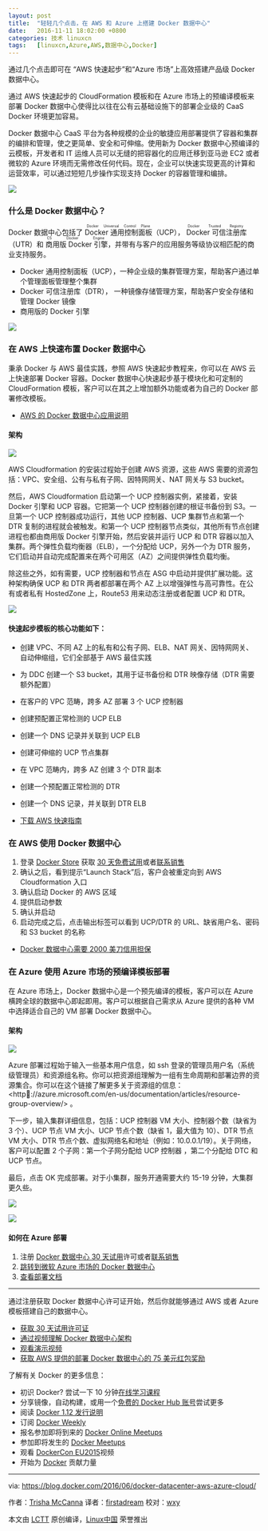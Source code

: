 ```yaml
---
layout: post
title:	"轻轻几个点击，在 AWS 和 Azure 上搭建 Docker 数据中心"
date:	2016-11-11 18:02:00 +0800 
categories:	技术 linuxcn 
tags:	[linuxcn,Azure,AWS,数据中心,Docker]
---
```



通过几个点击即可在 “AWS 快速起步”和“Azure 市场”上高效搭建产品级 Docker 数据中心。


通过 AWS 快速起步的 CloudFormation 模板和在 Azure 市场上的预编译模板来部署 Docker 数据中心使得比以往在公有云基础设施下的部署企业级的 CaaS Docker 环境更加容易。


Docker 数据中心 CaaS 平台为各种规模的企业的敏捷应用部署提供了容器和集群的编排和管理，使之更简单、安全和可伸缩。使用新为 Docker 数据中心预编译的云模板，开发者和 IT 运维人员可以无缝的把容器化的应用迁移到亚马逊 EC2 或者微软的 Azure 环境而无需修改任何代码。现在，企业可以快速实现更高的计算和运营效率，可以通过短短几步操作实现支持 Docker 的容器管理和编排。


![](/Asserts/Images/album/201611/11/180127d5eyx3ep59e1lvks.png)


### 什么是 Docker 数据中心？


Docker 数据中心包括了 <ruby> Docker 通用控制面板 <rp>  （ </rp> <rt>  Docker Universal Control Plane </rt> <rp>  ） </rp></ruby>（UCP），<ruby> Docker 可信注册库 <rp>  （ </rp> <rt>  Docker Trusted Registry </rt> <rp>  ） </rp></ruby>（UTR）和<ruby> 商用版 Docker 引擎 <rp>  （ </rp> <rt>  CS Docker Engine </rt> <rp>  ） </rp></ruby>，并带有与客户的应用服务等级协议相匹配的商业支持服务。


* Docker 通用控制面板（UCP），一种企业级的集群管理方案，帮助客户通过单个管理面板管理整个集群
* Docker 可信注册库（DTR）， 一种镜像存储管理方案，帮助客户安全存储和管理 Docker 镜像
* 商用版的 Docker 引擎


![](/Asserts/Images/album/201611/11/180240u541ohms1ywhsmh3.png)


### 在 AWS 上快速布置 Docker 数据中心


秉承 Docker 与 AWS 最佳实践，参照 AWS 快速起步教程来，你可以在 AWS 云上快速部署 Docker 容器。Docker 数据中心快速起步基于模块化和可定制的 CloudFormation 模板，客户可以在其之上增加额外功能或者为自己的 Docker 部署修改模板。


* [AWS 的 Docker 数据中心应用说明](https://youtu.be/aUx7ZdFSkXU)


#### 架构


![](/Asserts/Images/album/201611/11/180216o50xqa0gqzemhehf.png)


AWS Cloudformation 的安装过程始于创建 AWS 资源，这些 AWS 需要的资源包括：VPC、安全组、公有与私有子网、因特网网关、NAT 网关与 S3 bucket。


然后，AWS Cloudformation 启动第一个 UCP 控制器实例，紧接着，安装 Docker 引擎和 UCP 容器。它把第一个 UCP 控制器创建的根证书备份到 S3。一旦第一个 UCP 控制器成功运行，其他 UCP 控制器、UCP 集群节点和第一个 DTR 复制的进程就会被触发。和第一个 UCP 控制器节点类似，其他所有节点创建进程也都由商用版 Docker 引擎开始，然后安装并运行 UCP 和 DTR 容器以加入集群。两个弹性负载均衡器（ELB），一个分配给 UCP，另外一个为 DTR 服务，它们启动并自动完成配置来在两个可用区（AZ）之间提供弹性负载均衡。


除这些之外，如有需要，UCP 控制器和节点在 ASG 中启动并提供扩展功能。这种架构确保 UCP 和 DTR 两者都部署在两个 AZ 上以增强弹性与高可靠性。在公有或者私有 HostedZone 上，Route53 用来动态注册或者配置 UCP 和 DTR。


![](/Asserts/Images/album/201611/11/180217rxhxqyhuxzlaqq38.png)


#### 快速起步模板的核心功能如下：


* 创建 VPC、不同 AZ 上的私有和公有子网、ELB、NAT 网关、因特网网关、自动伸缩组，它们全部基于 AWS 最佳实践
* 为 DDC 创建一个 S3 bucket，其用于证书备份和 DTR 映像存储（DTR 需要额外配置）
* 在客户的 VPC 范畴，跨多 AZ 部署 3 个 UCP 控制器
* 创建预配置正常检测的 UCP ELB
* 创建一个 DNS 记录并关联到 UCP ELB
* 创建可伸缩的 UCP 节点集群
* 在 VPC 范畴内，跨多 AZ 创建 3 个 DTR 副本
* 创建一个预配置正常检测的 DTR
* 创建一个 DNS 记录，并关联到 DTR ELB


 


* [下载 AWS 快速指南](https://s3.amazonaws.com/quickstart-reference/docker/latest/doc/docker-datacenter-on-the-aws-cloud.pdf)


### 在 AWS 使用 Docker 数据中心


1. 登录 [Docker Store](https://store.docker.com/login?next=%2Fbundles%2Fdocker-datacenter%2Fpurchase?plan=free-trial) 获取 [30 天免费试用](https://store.docker.com/login?next=%2Fbundles%2Fdocker-datacenter%2Fpurchase?plan=free-trial)或者[联系销售](https://goto.docker.com/contact-us.html)
2. 确认之后，看到提示“Launch Stack”后，客户会被重定向到 AWS Cloudformation 入口
3. 确认启动 Docker 的 AWS 区域
4. 提供启动参数
5. 确认并启动
6. 启动完成之后，点击输出标签可以看到 UCP/DTR 的 URL、缺省用户名、密码和 S3 bucket 的名称


* [Docker 数据中心需要 2000 美刀信用担保](https://aws.amazon.com/mp/contactdocker/)


### 在 Azure 使用 Azure 市场的预编译模板部署


在 Azure 市场上，Docker 数据中心是一个预先编译的模板，客户可以在 Azure 横跨全球的数据中心即起即用。客户可以根据自己需求从 Azure 提供的各种 VM 中选择适合自己的 VM 部署 Docker 数据中心。


#### 架构


![](/Asserts/Images/album/201611/11/180218hgnhr6ahrd6btcgc.png)


Azure 部署过程始于输入一些基本用户信息，如 ssh 登录的管理员用户名（系统级管理员）和资源组名称。你可以把资源组理解为一组有生命周期和部署边界的资源集合。你可以在这个链接了解更多关于资源组的信息：<http://azure.microsoft.com/en-us/documentation/articles/resource-group-overview/> 。


下一步，输入集群详细信息，包括：UCP 控制器 VM 大小、控制器个数（缺省为 3 个）、UCP 节点 VM 大小、UCP 节点个数（缺省 1，最大值为 10）、DTR 节点 VM 大小、DTR 节点个数、虚拟网络名和地址（例如：10.0.0.1/19）。关于网络，客户可以配置 2 个子网：第一个子网分配给 UCP 控制器 ，第二个分配给 DTC 和 UCP 节点。


最后，点击 OK 完成部署。对于小集群，服务开通需要大约 15-19 分钟，大集群更久些。


![](/Asserts/Images/album/201611/11/180220a4sq43o4411i1d44.png)


![](/Asserts/Images/album/201611/11/180221dmxr93c79zrs1cu1.png)


#### 如何在 Azure 部署


1. 注册 [Docker 数据中心 30 天试用](https://store.docker.com/login?next=%2Fbundles%2Fdocker-datacenter%2Fpurchase?plan=free-trial)许可或者[联系销售](https://goto.docker.com/contact-us.html)
2. [跳转到微软 Azure 市场的 Docker 数据中心](https://azure.microsoft.com/en-us/marketplace/partners/docker/dockerdatacenterdocker-datacenter/)
3. [查看部署文档](https://success.docker.com/Datacenter/Apply/Docker_Datacenter_on_Azure)



---


通过注册获取 Docker 数据中心许可证开始，然后你就能够通过 AWS 或者 Azure 模板搭建自己的数据中心。


* [获取 30 天试用许可证](http://www.docker.com/trial)
* [通过视频理解 Docker 数据中心架构](https://www.youtube.com/playlist?list=PLkA60AVN3hh8tFH7xzI5Y-vP48wUiuXfH)
* [观看演示视频](https://www.youtube.com/playlist?list=PLkA60AVN3hh8a8JaIOA5Q757KiqEjPKWr)
* [获取 AWS 提供的部署 Docker 数据中心的 75 美元红包奖励](https://aws.amazon.com/quickstart/promo/)


了解有关 Docker 的更多信息：


* 初识 Docker? 尝试一下 10 分钟[在线学习课程](https://docs.docker.com/engine/understanding-docker/)
* 分享镜像，自动构建，或用一个[免费的 Docker Hub 账号](https://hub.docker.com/)尝试更多
* 阅读 [Docker 1.12 发行说明](https://docs.docker.com/release-notes/)
* 订阅 [Docker Weekly](https://www.docker.com/subscribe_newsletter/)
* 报名参加即将到来的 [Docker Online Meetups](http://www.meetup.com/Docker-Online-Meetup/)
* 参加即将发生的 [Docker Meetups](https://www.docker.com/community/meetup-groups)
* 观看 [DockerCon EU2015](https://www.youtube.com/playlist?list=PLkA60AVN3hh87OoVra6MHf2L4UR9xwJkv)视频
* 开始为 [Docker](https://docs.docker.com/contributing/contributing/) 贡献力量




---


via: <https://blog.docker.com/2016/06/docker-datacenter-aws-azure-cloud/>


作者：[Trisha McCanna](https://blog.docker.com/author/trisha/) 译者：[firstadream](https://github.com/firstadream) 校对：[wxy](https://github.com/wxy)


本文由 [LCTT](https://github.com/LCTT/TranslateProject) 原创编译，[Linux中国](https://linux.cn/) 荣誉推出
